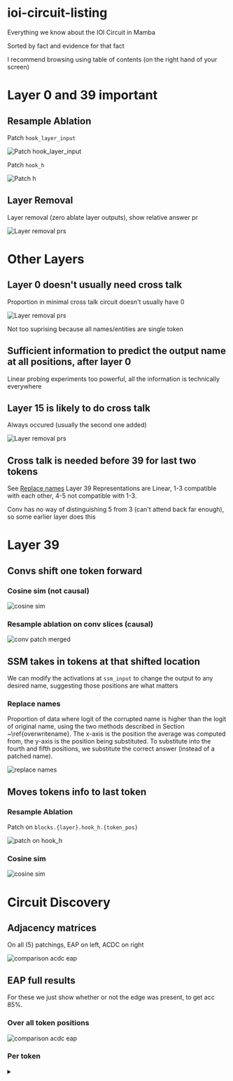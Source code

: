 # ioi-circuit-listing
Everything we know about the IOI Circuit in Mamba

Sorted by fact and evidence for that fact

I recommend browsing using table of contents (on the right hand of your screen)

# Layer 0 and 39 important
## Resample Ablation

Patch `hook_layer_input`

![Patch hook_layer_input](https://raw.githubusercontent.com/Phylliida/ioi-circuit-listing/main/figures/combined%20patchings.png) 

Patch `hook_h`

![Patch h](https://raw.githubusercontent.com/Phylliida/ioi-circuit-listing/main/figures/hook%20h.png) 

## Layer Removal

Layer removal (zero ablate layer outputs), show relative answer pr

![Layer removal prs](https://raw.githubusercontent.com/Phylliida/ioi-circuit-listing/main/figures/remove%20layer%20relative%20prs.png)

# Other Layers

## Layer 0 doesn't usually need cross talk

Proportion in minimal cross talk circuit doesn't usually have 0

![Layer removal prs](https://raw.githubusercontent.com/Phylliida/ioi-circuit-listing/main/figures/proportaion%20in%20minimal%20circuit%20cropped.png)

Not too suprising because all names/entities are single token

## Sufficient information to predict the output name at all positions, after layer 0

Linear probing experiments too powerful, all the information is technically everywhere

## Layer 15 is likely to do cross talk

Always occured (usually the second one added)

![Layer removal prs](https://raw.githubusercontent.com/Phylliida/ioi-circuit-listing/main/figures/proportaion%20in%20minimal%20circuit%20cropped.png)

## Cross talk is needed before 39 for last two tokens

See [Replace names](#replace-names)
Layer 39 Representations are Linear, 1-3 compatible with each other, 4-5 not compatible with 1-3.

Conv has no way of distinguishing 5 from 3 (can't attend back far enough), so some earlier layer does this 


# Layer 39

## Convs shift one token forward

### Cosine sim (not causal)

![cosine sim](https://raw.githubusercontent.com/Phylliida/ioi-circuit-listing/main/figures/cosine%20sim%20merged.png)

### Resample ablation on conv slices (causal)

![conv patch merged](https://raw.githubusercontent.com/Phylliida/ioi-circuit-listing/main/figures/conv%20patch%20merged.png)

## SSM takes in tokens at that shifted location

We can modify the activations at `ssm_input` to change the output to any desired name, suggesting those positions are what matters

### Replace names

Proportion of data where logit of the corrupted name is higher than the logit of original name, using the two methods described in Section ~\ref{overwritename}. The x-axis is the position the average was computed from, the y-axis is the position being substituted. To substitute into the fourth and fifth positions, we substitute the correct answer (instead of a patched name).

![replace names](https://raw.githubusercontent.com/Phylliida/ioi-circuit-listing/main/figures/replace%20names%20plot%20merged.png)

## Moves tokens info to last token

### Resample Ablation

Patch on `blocks.{layer}.hook_h.{token_pos}`

![patch on hook_h](https://raw.githubusercontent.com/Phylliida/ioi-circuit-listing/main/figures/hook%20h.png)

### Cosine sim

![cosine sim](https://raw.githubusercontent.com/Phylliida/ioi-circuit-listing/main/figures/cosine%20sim%20merged.png)


# Circuit Discovery

## Adjacency matrices

On all (5) patchings, EAP on left, ACDC on right

![comparison acdc eap](https://raw.githubusercontent.com/Phylliida/ioi-circuit-listing/main/figures/comparison%20acdc%20eap.png)

## EAP full results

For these we just show whether or not the edge was present, to get acc 85%.

### Over all token positions

![comparison acdc eap](https://raw.githubusercontent.com/Phylliida/ioi-circuit-listing/main/figures/no%20positions%20eap.png)

### Per token

<details>
  <summary></summary>
  
  Spoiler text. Note that it's important to have a space after the summary tag. You should be able to write any markdown you want inside the `<details>` tag... just make sure you close `<details>` afterward.
  
  ```javascript
  console.log("I'm a code block!");
  ```
  
</details>

